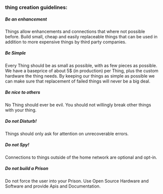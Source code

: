### thing creation guidelines:

##### Be an enhancement
Things allow enhancements and connections that where not possible before.
Build small, cheap and easily replaceable things that can be used in addition to more expensive things by third party companies.

##### Be Simple
Every Thing should be as small as possible, with as few pieces as possible.
We have a baseprice of about 5$ (in production) per Thing,
plus the custom hardware the thing needs.
By keeping our things as simple as possible we can make sure that replacement of failed things will never be a big deal.

##### Be nice to others
No Thing should ever be evil. You should not willingly break other things with your thing.

##### Do not Disturb!
Things should only ask for attention on unrecoverable errors.

##### Do not Spy!
Connections to things outside of the home network are optional and opt-in.

##### Do not build a Prison
Do not force the user into your Prison. Use Open Source Hardware and Software and provide Apis and Documentation.

